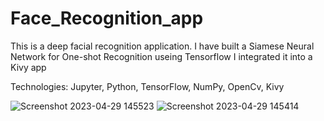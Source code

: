 # Face_Recognition_app


This is  a deep facial recognition application.
I have built a Siamese Neural Network for One-shot Recognition useing Tensorflow
I integrated it into a Kivy app 


Technologies: Jupyter, Python, TensorFlow, NumPy, OpenCv, Kivy


![Screenshot 2023-04-29 145523](https://user-images.githubusercontent.com/108237723/235303596-d54fac23-e71e-439b-9165-5e297fd0be04.png)
![Screenshot 2023-04-29 145414](https://user-images.githubusercontent.com/108237723/235303619-1e65e31f-0083-44e7-848f-5ebb944b292f.png)
